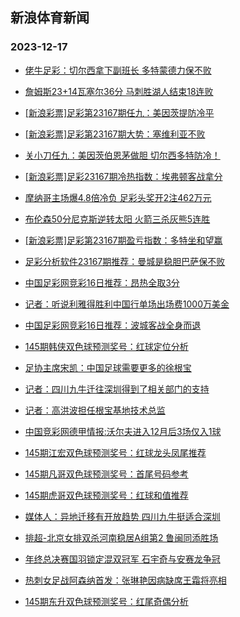 ## 新浪体育新闻 
### 2023-12-17

+ [佬牛足彩：切尔西拿下副班长 多特蒙德力保不败](https://sports.sina.com.cn/l/2023-12-16/doc-imzyehsh6504747.shtml)

+ [詹姆斯23+14瓦塞尔36分 马刺胜湖人结束18连败](https://sports.sina.com.cn/basketball/nba/2023-12-16/doc-imzyenyc3793355.shtml)

+ [[新浪彩票]足彩第23167期任九：美因茨提防冷平](https://sports.sina.com.cn/l/2023-12-16/doc-imzycmnu3745470.shtml)

+ [[新浪彩票]足彩第23167期大势：塞维利亚不败](https://sports.sina.com.cn/l/2023-12-16/doc-imzycmnu3745159.shtml)

+ [关小刀任九：美因茨伯恩茅做胆 切尔西多特防冷！](https://sports.sina.com.cn/l/2023-12-16/doc-imzyexqa2965562.shtml)

+ [[新浪彩票]足彩23167期冷热指数：埃弗顿客战拿分](https://sports.sina.com.cn/l/2023-12-16/doc-imzyehsk3282735.shtml)

+ [摩纳哥主场爆4.8倍冷负 足彩头奖开2注462万元](https://sports.sina.com.cn/l/2023-12-16/doc-imzyehsa9340667.shtml)

+ [布伦森50分尼克斯逆转太阳 火箭三杀灰熊5连胜](https://sports.sina.com.cn/basketball/nba/2023-12-16/doc-imzyetfw9133818.shtml)

+ [[新浪彩票]足彩第23167期盈亏指数：多特坐和望赢](https://sports.sina.com.cn/l/2023-12-16/doc-imzycmns6969160.shtml)

+ [足彩分析软件23167期推荐：曼城是稳胆巴萨保不败](https://sports.sina.com.cn/l/2023-12-16/doc-imzyehsa9336167.shtml)

+ [中国足彩网竞彩16日推荐：昂热全取3分](https://sports.sina.com.cn/l/2023-12-16/doc-imzyauqt6897951.shtml)

+ [记者：听说利雅得胜利中国行单场出场费1000万美金](https://sports.sina.com.cn/china/j/2023-12-16/doc-imzyfcvw6086111.shtml)

+ [中国足彩网竞彩16日推荐：波城客战全身而退](https://sports.sina.com.cn/l/2023-12-16/doc-imzyauqt6901137.shtml)

+ [145期韩侠双色球预测奖号：红球定位分析](https://sports.sina.com.cn/l/2023-12-16/doc-imzyauqv0097837.shtml)

+ [足协主席宋凯：中国足球需要更多的徐根宝](https://sports.sina.com.cn/china/j/2023-12-16/doc-imzyfcvw6086319.shtml)

+ [记者：四川九牛迁往深圳得到了相关部门的支持](https://sports.sina.com.cn/china/j/2023-12-16/doc-imzyfkcq8804465.shtml)

+ [记者：高洪波担任根宝基地技术总监](https://sports.sina.com.cn/china/j/2023-12-16/doc-imzyfcvw6084943.shtml)

+ [中国竞彩网德甲情报:沃尔夫进入12月后3场仅入1球](https://sports.sina.com.cn/l/2023-12-16/doc-imzycmns6969349.shtml)

+ [145期江宏双色球预测奖号：红球龙头凤尾推荐](https://sports.sina.com.cn/l/2023-12-16/doc-imzyauqx4655740.shtml)

+ [145期凡哥双色球预测奖号：首尾号码参考](https://sports.sina.com.cn/l/2023-12-16/doc-imzyauqx4654536.shtml)

+ [145期虎哥双色球预测奖号：红球和值推荐](https://sports.sina.com.cn/l/2023-12-16/doc-imzyauqs0138699.shtml)

+ [媒体人：异地迁移有开放趋势 四川九牛挺适合深圳](https://sports.sina.com.cn/china/j/2023-12-16/doc-imzyfcvw6085919.shtml)

+ [排超-北京女排双杀河南稳居A组第2 鲁闽同添胜场](https://sports.sina.com.cn/others/volleyball/2023-12-16/doc-imzyfqms5854946.shtml)

+ [年终总决赛国羽锁定混双冠军 石宇奇与安赛龙争冠](https://sports.sina.com.cn/others/badmin/2023-12-16/doc-imzyfuts2521508.shtml)

+ [热刺女足战阿森纳首发：张琳艳因病缺席王霜将亮相](https://sports.sina.com.cn/china/chinaw/2023-12-16/doc-imzyfkcw2749567.shtml)

+ [145期东升双色球预测奖号：红尾奇偶分析](https://sports.sina.com.cn/l/2023-12-16/doc-imzyauqv0096985.shtml)

